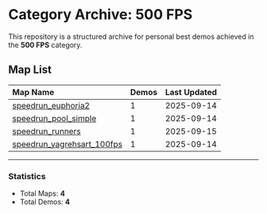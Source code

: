 # Category Archive: 500 FPS

This repository is a structured archive for personal best demos achieved in the **500 FPS** category.

## Map List

| Map Name | Demos | Last Updated |
| :--- | :---- | :--- |
| [speedrun_euphoria2](./speedrun_euphoria2) | 1 | 2025-09-14 |
| [speedrun_pool_simple](./speedrun_pool_simple) | 1 | 2025-09-14 |
| [speedrun_runners](./speedrun_runners) | 1 | 2025-09-15 |
| [speedrun_yagrehsart_100fps](./speedrun_yagrehsart_100fps) | 1 | 2025-09-14 |

---

### Statistics
- Total Maps: **4**
- Total Demos: **4**